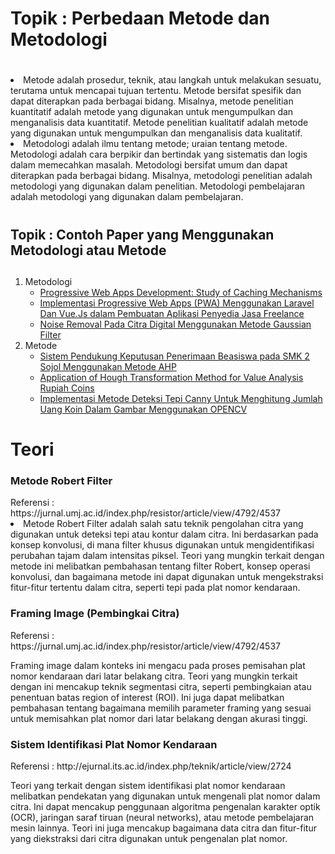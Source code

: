 # <h1>Topik : Perbedaan Metode dan Metodologi<h1/>
<li>Metode adalah prosedur, teknik, atau langkah untuk melakukan sesuatu, terutama untuk mencapai tujuan tertentu. Metode bersifat spesifik dan dapat diterapkan pada berbagai bidang. Misalnya, metode penelitian kuantitatif adalah metode yang digunakan untuk mengumpulkan dan menganalisis data kuantitatif. Metode penelitian kualitatif adalah metode yang digunakan untuk mengumpulkan dan menganalisis data kualitatif.
<li>Metodologi adalah ilmu tentang metode; uraian tentang metode. Metodologi adalah cara berpikir dan bertindak yang sistematis dan logis dalam memecahkan masalah. Metodologi bersifat umum dan dapat diterapkan pada berbagai bidang. Misalnya, metodologi penelitian adalah metodologi yang digunakan dalam penelitian. Metodologi pembelajaran adalah metodologi yang digunakan dalam pembelajaran.

# <h2>Topik : Contoh Paper yang Menggunakan Metodologi atau Metode<h2/>
1. Metodologi
   - [Progressive Web Apps Development: Study of Caching Mechanisms](https://ieeexplore.ieee.org/abstract/document/9732313)
   - [Implementasi Progressive Web Apps (PWA) Menggunakan Laravel Dan Vue.Js dalam Pembuatan Aplikasi Penyedia Jasa Freelance](https://journal.sekawan-org.id/index.php/jtim/article/view/109)
   - [Noise Removal Pada Citra Digital Menggunakan Metode Gaussian Filter](https://repository.unsri.ac.id/61180/1/Proseeding-ARS.pdf)
2. Metode
   - [Sistem Pendukung Keputusan Penerimaan Beasiswa pada SMK 2 Sojol Menggunakan Metode AHP](https://jesik.web.id/index.php/jesik/article/view/86)
   - [Application of Hough Transformation Method for Value Analysis Rupiah Coins](https://penerbitadm.com/index.php/KOMITEK/article/view/855)
   - [Implementasi Metode Deteksi Tepi Canny Untuk Menghitung Jumlah Uang Koin Dalam Gambar Menggunakan OPENCV](https://journal.eng.unila.ac.id/index.php/jitet/article/view/3147)

# Teori
<h3>Metode Robert Filter</h3>
Referensi : https://jurnal.umj.ac.id/index.php/resistor/article/view/4792/4537
<li>Metode Robert Filter adalah salah satu teknik pengolahan citra yang digunakan untuk deteksi tepi atau kontur dalam citra. Ini berdasarkan pada konsep konvolusi, di mana filter khusus digunakan untuk mengidentifikasi perubahan tajam dalam intensitas piksel. Teori yang mungkin terkait dengan metode ini melibatkan pembahasan tentang filter Robert, konsep operasi konvolusi, dan bagaimana metode ini dapat digunakan untuk mengekstraksi fitur-fitur tertentu dalam citra, seperti tepi pada plat nomor kendaraan.
<p/>
<h3>Framing Image (Pembingkai Citra)</h3>
Referensi : https://jurnal.umj.ac.id/index.php/resistor/article/view/4792/4537
<p>Framing image dalam konteks ini mengacu pada proses pemisahan plat nomor kendaraan dari latar belakang citra. Teori yang mungkin terkait dengan ini mencakup teknik segmentasi citra, seperti pembingkaian atau penentuan batas region of interest (ROI). Ini juga dapat melibatkan pembahasan tentang bagaimana memilih parameter framing yang sesuai untuk memisahkan plat nomor dari latar belakang dengan akurasi tinggi.
<p/>
<h3>Sistem Identifikasi Plat Nomor Kendaraan</h3>
Referensi : http://ejurnal.its.ac.id/index.php/teknik/article/view/2724
<p>Teori yang terkait dengan sistem identifikasi plat nomor kendaraan melibatkan pendekatan yang digunakan untuk mengenali plat nomor dalam citra. Ini dapat mencakup penggunaan algoritma pengenalan karakter optik (OCR), jaringan saraf tiruan (neural networks), atau metode pembelajaran mesin lainnya. Teori ini juga mencakup bagaimana data citra dan fitur-fitur yang diekstraksi dari citra digunakan untuk pengenalan plat nomor.
